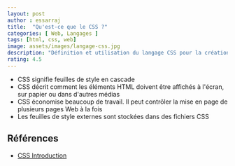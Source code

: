 ```yaml
---
layout: post
author : essarraj
title:  "Qu'est-ce que le CSS ?"
categories: [ Web, Langages ]
tags: [html, css, web]
image: assets/images/langage-css.jpg
description: "Définition et utilisation du langage CSS pour la création des sites web "
rating: 4.5
---
```


- CSS signifie feuilles de style en cascade
- CSS décrit comment les éléments HTML doivent être affichés à l'écran, sur papier ou dans d'autres médias
- CSS économise beaucoup de travail. Il peut contrôler la mise en page de plusieurs pages Web à la fois
- Les feuilles de style externes sont stockées dans des fichiers CSS
  

## Références 

- [CSS Introduction](https://www.w3schools.com/css/css_intro.asp)
